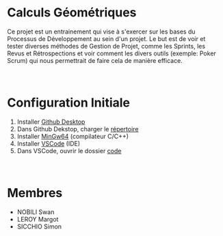 # Calculs Géométriques
Ce projet est un entrainement qui vise à s'exercer sur les bases du Processus de Développement au sein d'un projet.
Le but est de voir et tester diverses méthodes de Gestion de Projet, comme les Sprints, les Revus et Rétrospections et voir comment les divers outils (exemple: Poker Scrum) qui nous permettrait de faire cela de manière efficace.
<br> <br> <br>

# Configuration Initiale
1) Installer [Github Desktop](https://desktop.github.com/download/)
2) Dans Github Dekstop, charger le [répertoire](https://github.com/Platoooon/calculs_geometriques)
3) Installer [MinGw64](https://sourceforge.net/projects/mingw/) (compilateur C/C++)
4) Installer [VSCode](https://code.visualstudio.com/download) (IDE)
5) Dans VSCode, ouvrir le dossier [code](https://github.com/Platoooon/calculs_geometriques/tree/main/code)
<br> <br> <br>

# Membres
  - NOBILI Swan
  - LEROY Margot
  - SICCHIO Simon
